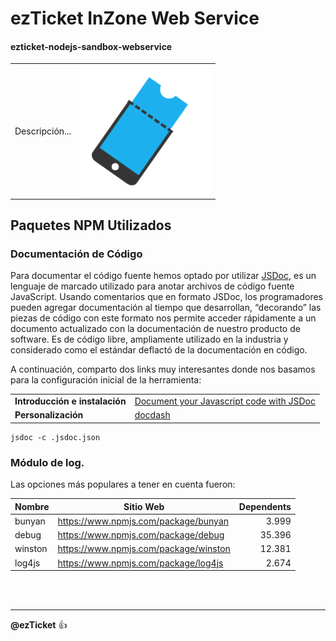 # ezTicket InZone Web Service

#### ezticket-nodejs-sandbox-webservice

<table border="0" width="90%" ID="table">
    <tr width="30%">
        <td>Descripción...</td>
        <td> <img align="right" height="100%" src="https://raw.githubusercontent.com/ezticket/ezticket-nodejs-sandbox-webservice/e0a2c320d744724fb6e2fc80d16ea4c9d65dc5d2/assets/logo.png"> </td>
    </tr>
</table>

## Paquetes NPM Utilizados

### Documentación de Código

Para documentar el código fuente hemos optado por utilizar
[JSDoc](https://jsdoc.app/), es un lenguaje de marcado utilizado para anotar
archivos de código fuente JavaScript. Usando comentarios que en formato JSDoc,
los programadores pueden agregar documentación al tiempo que desarrollan,
“decorando” las piezas de código con este formato nos permite acceder
rápidamente a un documento actualizado con la documentación de nuestro producto
de software. Es de código libre, ampliamente utilizado en la industria y
considerado como el estándar deflactó de la documentación en código.

A continuación, comparto dos links muy interesantes donde nos basamos para la
configuración inicial de la herramienta:

|                                |                                                                                                                           |
| ------------------------------ | ------------------------------------------------------------------------------------------------------------------------- |
| **Introducción e instalación** | [Document your Javascript code with  JSDoc](https://dev.to/paulasantamaria/document-your-javascript-code-with-jsdoc-2fbf) |
| **Personalización**            | [docdash](https://github.com/clenemt/docdash)                                                                             |

```
jsdoc -c .jsdoc.json
```

### Módulo de log.

Las opciones más populares a tener en cuenta fueron:

| Nombre  | Sitio Web                               | Dependents |
| ------- | --------------------------------------- | ---------: |
| bunyan  | <https://www.npmjs.com/package/bunyan>  |      3.999 |
| debug   | <https://www.npmjs.com/package/debug>   |     35.396 |
| winston | <https://www.npmjs.com/package/winston> |     12.381 |
| log4js  | <https://www.npmjs.com/package/log4js>  |      2.674 |

<br/><br/>

----

**@ezTicket** :+1: